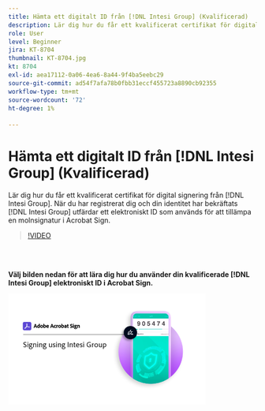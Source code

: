 ```yaml
---
title: Hämta ett digitalt ID från [!DNL Intesi Group] (Kvalificerad)
description: Lär dig hur du får ett kvalificerat certifikat för digital signering från [!DNL Intesi Group]
role: User
level: Beginner
jira: KT-8704
thumbnail: KT-8704.jpg
kt: 8704
exl-id: aea17112-0a06-4ea6-8a44-9f4ba5eebc29
source-git-commit: ad54f7afa78b0fbb31eccf455723a8890cb92355
workflow-type: tm+mt
source-wordcount: '72'
ht-degree: 1%

---
```


# Hämta ett digitalt ID från [!DNL Intesi Group] (Kvalificerad)

Lär dig hur du får ett kvalificerat certifikat för digital signering från [!DNL Intesi Group]. När du har registrerat dig och din identitet har bekräftats [!DNL Intesi Group] utfärdar ett elektroniskt ID som används för att tillämpa en molnsignatur i Acrobat Sign.

>[!VIDEO](https://video.tv.adobe.com/v/337064?quality=12&learn=on&hidetitle=true)

<br> 

**Välj bilden nedan för att lära dig hur du använder din kvalificerade [!DNL Intesi Group] elektroniskt ID i Acrobat Sign.**

[![323](assets/IntesiSign_400.png)](intesi-sign.md)
